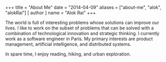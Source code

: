 +++
title = "About Me"
date = "2014-04-09"
aliases = ["about-me", "alok", "alokRai"]
[ author ]
  name = "Alok Rai"
+++

The world is full of interesting problems whose solutions can improve our lives. I like to work on the subset of problems that can be solved with a combination of technological innovation and strategic thinking. I currently work as a software engineer in Paris. My primary interests are product management, artificial intelligence, and distributed systems.

In spare time, I enjoy reading, hiking, and urban exploration.

<!-- ## My tools

### Mac tools

* Markdown editor: [Caret](https://caret.io)
* Email client: Apple Mail
* Browser: Chrome
* Text editor: [Visual Studio Code](https://code.visualstudio.com)
* Notes: [Notion](https://www.notion.so/)
* Window manager: [Spectacle](https://www.spectacleapp.com)
* Terminal Emulator: [iTerm2](https://www.iterm2.com)
* Git client: [GitHub Desktop](https://desktop.github.com)
* -->
